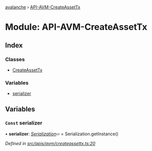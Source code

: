 [avalanche](../README.md) › [API-AVM-CreateAssetTx](api_avm_createassettx.md)

# Module: API-AVM-CreateAssetTx

## Index

### Classes

* [CreateAssetTx](../classes/api_avm_createassettx.createassettx.md)

### Variables

* [serializer](api_avm_createassettx.md#const-serializer)

## Variables

### `Const` serializer

• **serializer**: *[Serialization](../classes/utils_serialization.serialization.md)‹›* = Serialization.getInstance()

*Defined in [src/apis/avm/createassettx.ts:20](https://github.com/ava-labs/avalanchejs/blob/9282770/src/apis/avm/createassettx.ts#L20)*
